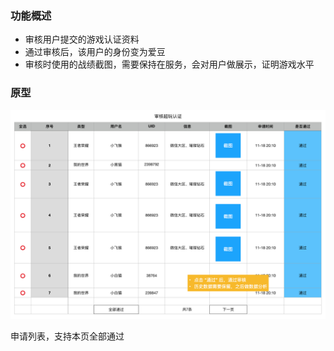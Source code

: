 ### 功能概述
* 审核用户提交的游戏认证资料
* 通过审核后，该用户的身份变为爱豆
* 审核时使用的战绩截图，需要保持在服务，会对用户做展示，证明游戏水平

### 原型
![](img/后台-审核超玩认证.png)

申请列表，支持本页全部通过
